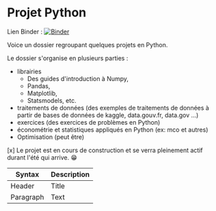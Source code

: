 # Projet Python

Lien Binder : 
[![Binder](https://mybinder.org/badge_logo.svg)](https://mybinder.org/v2/gh/Raibaru-designer/Projet_Python/HEAD)

Voice un dossier regroupant quelques projets en Python.

Le dossier s'organise en plusieurs parties :

* librairies
  * Des guides d'introduction à Numpy,
  * Pandas,
  * Matplotlib,
  * Statsmodels, etc.
* traitements de données (des exemples de traitements de données à partir de bases de données de kaggle, data.gouv.fr, data.gov ...)
* exercices (des exercices de problèmes en Python)
* économétrie et statistiques appliqués en Python (ex: mco et autres)
* Optimisation (peut être)

[x] Le projet est en cours de construction et se verra pleinement actif durant l'été qui arrive. :grin:

| Syntax | Description |
| ----------- | ----------- |
| Header | Title |
| Paragraph | Text |
